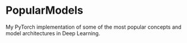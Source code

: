 # PopularModels
My PyTorch implementation of some of the most popular concepts and model architectures in Deep Learning.
